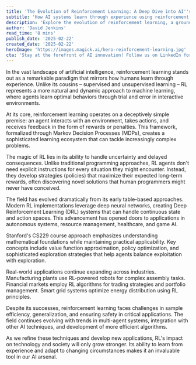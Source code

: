 ```yaml
---
title: 'The Evolution of Reinforcement Learning: A Deep Dive into AI''s Dynamic Decision-Making Framework'
subtitle: 'How AI systems learn through experience using reinforcement learning'
description: 'Explore the evolution of reinforcement learning, a groundbreaking AI paradigm where machines learn through experience like humans do. From its simple principles to complex applications in robotics, finance, and healthcare, discover how this technology is reshaping our approach to artificial intelligence.'
author: 'David Jenkins'
read_time: '8 mins'
publish_date: '2025-02-22'
created_date: '2025-02-22'
heroImage: 'https://images.magick.ai/hero-reinforcement-learning.jpg'
cta: 'Stay at the forefront of AI innovation! Follow us on LinkedIn for the latest insights and developments in reinforcement learning and artificial intelligence.'
---
```


In the vast landscape of artificial intelligence, reinforcement learning stands out as a remarkable paradigm that mirrors how humans learn through experience. Unlike its cousins – supervised and unsupervised learning – RL represents a more natural and dynamic approach to machine learning, where agents learn optimal behaviors through trial and error in interactive environments.

At its core, reinforcement learning operates on a deceptively simple premise: an agent interacts with an environment, takes actions, and receives feedback in the form of rewards or penalties. This framework, formalized through Markov Decision Processes (MDPs), creates a sophisticated learning ecosystem that can tackle increasingly complex problems.

The magic of RL lies in its ability to handle uncertainty and delayed consequences. Unlike traditional programming approaches, RL agents don't need explicit instructions for every situation they might encounter. Instead, they develop strategies (policies) that maximize their expected long-term rewards, often discovering novel solutions that human programmers might never have conceived.

The field has evolved dramatically from its early table-based approaches. Modern RL implementations leverage deep neural networks, creating Deep Reinforcement Learning (DRL) systems that can handle continuous state and action spaces. This advancement has opened doors to applications in autonomous systems, resource management, healthcare, and game AI.

Stanford's CS229 course approach emphasizes understanding mathematical foundations while maintaining practical applicability. Key concepts include value function approximation, policy optimization, and sophisticated exploration strategies that help agents balance exploitation with exploration.

Real-world applications continue expanding across industries. Manufacturing plants use RL-powered robots for complex assembly tasks. Financial markets employ RL algorithms for trading strategies and portfolio management. Smart grid systems optimize energy distribution using RL principles.

Despite its successes, reinforcement learning faces challenges in sample efficiency, generalization, and ensuring safety in critical applications. The field continues evolving with trends in multi-agent systems, integration with other AI techniques, and development of more efficient algorithms.

As we refine these techniques and develop new applications, RL's impact on technology and society will only grow stronger. Its ability to learn from experience and adapt to changing circumstances makes it an invaluable tool in our AI arsenal.